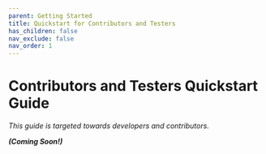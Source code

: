 ```yaml
---
parent: Getting Started
title: Quickstart for Contributors and Testers
has_children: false
nav_exclude: false
nav_order: 1
---
```

# Contributors and Testers Quickstart Guide

_This guide is targeted towards developers and contributors._

**_(Coming Soon!)_**
